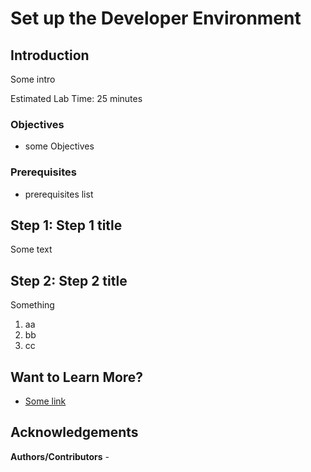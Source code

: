 #  Set up the Developer Environment

## Introduction

Some intro

Estimated Lab Time: 25 minutes

### Objectives
* some Objectives

### Prerequisites
* prerequisites list

## **Step 1:** Step 1 title
Some text

## **Step 2:** Step 2 title
Something

1. aa
2. bb
3. cc

## Want to Learn More?

* [Some link](https://otube.oracle.com/media/Setting+Up+GitHub/0_93stcjpb)

## Acknowledgements

**Authors/Contributors** -
